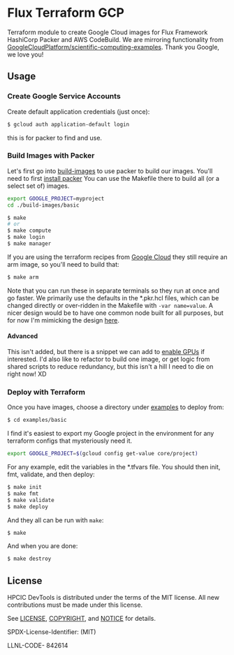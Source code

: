 # Flux Terraform GCP

Terraform module to create Google Cloud images for Flux Framework HashiCorp Packer and AWS CodeBuild.
We are mirroring functionality from [GoogleCloudPlatform/scientific-computing-examples](https://github.com/GoogleCloudPlatform/scientific-computing-examples/tree/openmpi/fluxfw-gcp). Thank you Google, we love you!

## Usage

### Create Google Service Accounts

Create default application credentials (just once):

```bash
$ gcloud auth application-default login
```
this is for packer to find and use.


### Build Images with Packer

Let's first go into [build-images](build-images) to use packer to build our images.
You'll need to first [install packer](https://developer.hashicorp.com/packer/downloads)
You can use the Makefile there to build all (or a select set of) images.

```bash
export GOOGLE_PROJECT=myproject
cd ./build-images/basic
```
```bash
$ make
# or
$ make compute
$ make login
$ make manager
```

If you are using the terraform recipes from [Google Cloud]() they still require an
arm image, so you'll need to build that:

```bash
$ make arm
```

Note that you can run these in separate terminals so they run at once and go
faster. We primarily use the defaults in the *.pkr.hcl files, which can
be changed directly or over-ridden in the Makefile with `-var name=value`.
A nicer design would be to have one common node built for all purposes,
but for now I'm mimicking the design [here](https://github.com/GoogleCloudPlatform/scientific-computing-examples/tree/main/fluxfw-gcp/img).

#### Advanced

This isn't added, but there is a snippet we can add to [enable GPUs](build-images/config_gpus.txt) if interested.
I'd also like to refactor to build one image, or get logic from shared scripts to reduce redundancy, but this isn't a hill I need
to die on right now! XD

### Deploy with Terraform

Once you have images, choose a directory under [examples](examples) to deploy from:

```bash
$ cd examples/basic
```

I find it's easiest to export my Google project in the environment for any terraform configs
that mysteriously need it.

```bash
export GOOGLE_PROJECT=$(gcloud config get-value core/project)
```

For any example, edit the variables in the *.tfvars file. You should then init, fmt, validate, and then deploy:

```bash
$ make init
$ make fmt
$ make validate
$ make deploy
```

And they all can be run with `make`:

```bash
$ make
```

And when you are done:

```bash
$ make destroy
```

## License

HPCIC DevTools is distributed under the terms of the MIT license.
All new contributions must be made under this license.

See [LICENSE](https://github.com/converged-computing/cloud-select/blob/main/LICENSE),
[COPYRIGHT](https://github.com/converged-computing/cloud-select/blob/main/COPYRIGHT), and
[NOTICE](https://github.com/converged-computing/cloud-select/blob/main/NOTICE) for details.

SPDX-License-Identifier: (MIT)

LLNL-CODE- 842614
